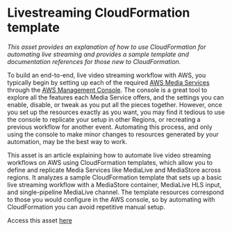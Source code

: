 # Livestreaming CloudFormation template

*This asset provides an explanation of how to use CloudFormation for automating live streaming and provides a sample template and documentation references for those new to CloudFormation.*

To build an end-to-end, live video streaming workflow with AWS, you typically begin by setting up each of the required [AWS Media Services](https://aws.amazon.com/media-services/) through the [AWS Management Console](https://aws.amazon.com/console/). The console is a great tool to explore all the features each Media Service offers, and the settings you can enable, disable, or tweak as you put all the pieces together. However, once you set up the resources exactly as you want, you may find it tedious to use the console to replicate your setup in other Regions, or recreating a previous workflow for another event. Automating this process, and only using the console to make minor changes to resources generated by your automation, may be the best way to work.

This asset is an article explaining how to automate live video streaming workflows on AWS using CloudFormation templates, which allow you to define and replicate Media Services like MediaLive and MediaStore across regions. It analyzes a sample CloudFormation template that sets up a basic live streaming workflow with a MediaStore container, MediaLive HLS input, and single-pipeline MediaLive channel. The template resources correspond to those you would configure in the AWS console, so by automating with CloudFormation you can avoid repetitive manual setup. 

Access this asset [here](https://aws.amazon.com/blogs/media/anatomy-of-a-live-streaming-aws-cloudformation-template/)